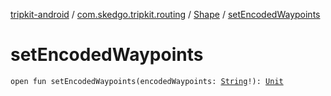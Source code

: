 [tripkit-android](../../index.md) / [com.skedgo.tripkit.routing](../index.md) / [Shape](index.md) / [setEncodedWaypoints](./set-encoded-waypoints.md)

# setEncodedWaypoints

`open fun setEncodedWaypoints(encodedWaypoints: `[`String`](https://kotlinlang.org/api/latest/jvm/stdlib/kotlin/-string/index.html)`!): `[`Unit`](https://kotlinlang.org/api/latest/jvm/stdlib/kotlin/-unit/index.html)
